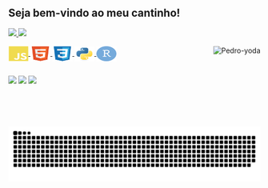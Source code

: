 ## Seja bem-vindo ao meu cantinho!
 <div>
  <a href="https://github.com/pedrorfmello">
  <img height="180em" src="https://github-readme-stats.vercel.app/api?username=pedrorfmello&show_icons=true&theme=midnight-purple&include_all_commits=true&count_private=true"/>
  <img height="178em" src="https://github-readme-stats.vercel.app/api/top-langs/?username=pedrorfmello&layout=compact&langs_count=7&theme=midnight-purple"/>
</div>
<div style="display: inline_block"><br>
  <img align="center" alt="Pedro-Js" height="30" width="40" src="https://raw.githubusercontent.com/devicons/devicon/master/icons/javascript/javascript-plain.svg">
  <img align="center" alt="Pedro-HTML" height="30" width="40" src="https://raw.githubusercontent.com/devicons/devicon/master/icons/html5/html5-original.svg">
  <img align="center" alt="Pedro-CSS" height="30" width="40" src="https://raw.githubusercontent.com/devicons/devicon/master/icons/css3/css3-original.svg">
  <img align="center" alt="Pedro-Python" height="30" width="40" src="https://raw.githubusercontent.com/devicons/devicon/master/icons/python/python-original.svg">
  <img align="center" alt="Pedro-Rstudio" height="30" width="40" src="https://raw.githubusercontent.com/devicons/devicon/master/icons/rstudio/rstudio-original.svg">
  <img align="right" height="160"alt="Pedro-yoda" src="https://c.tenor.com/7rMJZKO5CYYAAAAC/baby-yoda-hi.gif">
</div>
  
  ##
 
<div> 
  <a href = "mailto:pedro.mello.rj@gmail.com"><img src="https://img.shields.io/badge/-Gmail-%23333?style=for-the-badge&logo=gmail&logoColor=white" target="_blank"></a>
  <a href = "https://www.linkedin.com/in/pedro-rfmello/"><img src="https://img.shields.io/badge/LinkedIn-0077B5?style=for-the-badge&logo=linkedin&logoColor=white" target="_blank"></a>
  <a href="https://www.linkedin.com/in/pedro-rfmello" target="_blank"><img src="https://img.shields.io/badge/-LinkedIn-%230077B5?style=for-the-badge&logo=linkedin&logoColor=white" target="_blank"></a> 
 
  ![Snake animation](https://github.com/pedrorfmello/pedrorfmello/blob/output/github-contribution-grid-snake.svg)
 
</div>
